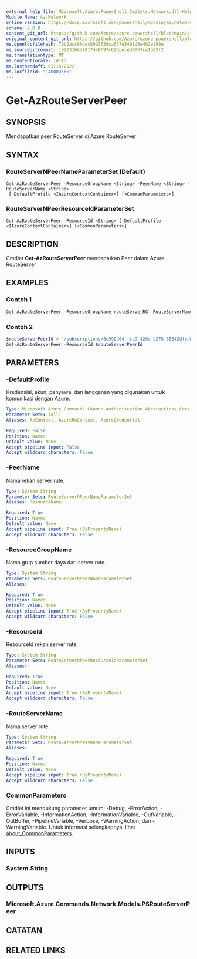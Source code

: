```yaml
---
external help file: Microsoft.Azure.PowerShell.Cmdlets.Network.dll-Help.xml
Module Name: Az.Network
online version: https://docs.microsoft.com/powershell/module/az.network/get-azrouteserverpeer
schema: 2.0.0
content_git_url: https://github.com/Azure/azure-powershell/blob/main/src/Network/Network/help/Get-AzRouteServerPeer.md
original_content_git_url: https://github.com/Azure/azure-powershell/blob/main/src/Network/Network/help/Get-AzRouteServerPeer.md
ms.openlocfilehash: 79b2acc96dec59a7638ca637e5491d6e4b2e298e
ms.sourcegitcommit: 1927316437817d48f97c62dceced0067c41b95f2
ms.translationtype: MT
ms.contentlocale: id-ID
ms.lasthandoff: 03/15/2022
ms.locfileid: "140003565"
---
```

# Get-AzRouteServerPeer

## SYNOPSIS
Mendapatkan peer RouteServer di Azure RouteServer

## SYNTAX

### RouteServerNPeerNameParameterSet (Default)
```
Get-AzRouteServerPeer -ResourceGroupName <String> -PeerName <String> -RouteServerName <String>
 [-DefaultProfile <IAzureContextContainer>] [<CommonParameters>]
```

### RouteServerNPeerResourceIdParameterSet
```
Get-AzRouteServerPeer -ResourceId <String> [-DefaultProfile <IAzureContextContainer>] [<CommonParameters>]
```

## DESCRIPTION
Cmdlet **Get-AzRouteServerPeer** mendapatkan Peer dalam Azure RouteServer

## EXAMPLES

### Contoh 1
```powershell
Get-AzRouteServerPeer -ResourceGroupName routeServerRG -RouteServerName routeServer -PeerName peer
```

### Contoh 2
```powershell
$routeServerPeerId = '/subscriptions/8c992d64-fce9-426d-b278-85642dfeab03/resourceGroups/routeServerRG/providers/Microsoft.Network/virtualHubs/routeServer/bgpConnections/peer'
Get-AzRouteServerPeer -ResourceId $routeServerPeerId
```

## PARAMETERS

### -DefaultProfile
Kredensial, akun, penyewa, dan langganan yang digunakan untuk komunikasi dengan Azure.

```yaml
Type: Microsoft.Azure.Commands.Common.Authentication.Abstractions.Core.IAzureContextContainer
Parameter Sets: (All)
Aliases: AzContext, AzureRmContext, AzureCredential

Required: False
Position: Named
Default value: None
Accept pipeline input: False
Accept wildcard characters: False
```

### -PeerName
Nama rekan server rute.

```yaml
Type: System.String
Parameter Sets: RouteServerNPeerNameParameterSet
Aliases: ResourceName

Required: True
Position: Named
Default value: None
Accept pipeline input: True (ByPropertyName)
Accept wildcard characters: False
```

### -ResourceGroupName
Nama grup sumber daya dari server rute.

```yaml
Type: System.String
Parameter Sets: RouteServerNPeerNameParameterSet
Aliases:

Required: True
Position: Named
Default value: None
Accept pipeline input: True (ByPropertyName)
Accept wildcard characters: False
```

### -ResourceId
ResourceId rekan server rute.

```yaml
Type: System.String
Parameter Sets: RouteServerNPeerResourceIdParameterSet
Aliases:

Required: True
Position: Named
Default value: None
Accept pipeline input: True (ByPropertyName)
Accept wildcard characters: False
```

### -RouteServerName
Nama server rute.

```yaml
Type: System.String
Parameter Sets: RouteServerNPeerNameParameterSet
Aliases:

Required: True
Position: Named
Default value: None
Accept pipeline input: True (ByPropertyName)
Accept wildcard characters: False
```

### CommonParameters
Cmdlet ini mendukung parameter umum: -Debug, -ErrorAction, -ErrorVariable, -InformationAction, -InformationVariable, -OutVariable, -OutBuffer, -PipelineVariable, -Verbose, -WarningAction, dan -WarningVariable. Untuk informasi selengkapnya, lihat [about_CommonParameters](http://go.microsoft.com/fwlink/?LinkID=113216).

## INPUTS

### System.String

## OUTPUTS

### Microsoft.Azure.Commands.Network.Models.PSRouteServerPeer

## CATATAN

## RELATED LINKS
